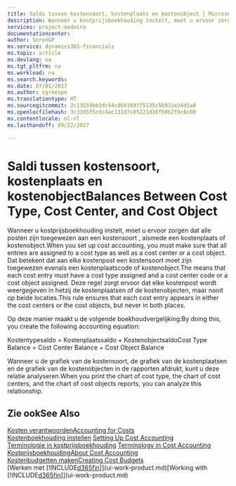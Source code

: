 ```yaml
---
title: Saldi tussen kostensoort, kostenplaats en kostenobject | Microsoft Docs
description: Wanneer u kostprijsboekhouding instelt, moet u ervoor zorgen dat alle posten zijn toegewezen aan een kostensoort , alsmede een kostenplaats of kostenobject. Dat betekent dat aan elke kostenpost een kostensoort moet zijn toegewezen evenals een kostenplaatscode of kostenobject. Deze regel zorgt ervoor dat elke kostenpost wordt weergegeven in hetzij de kostenplaatsen of de kostenobjecten, maar nooit op beide locaties.
services: project-madeira
documentationcenter: 
author: SorenGP
ms.service: dynamics365-financials
ms.topic: article
ms.devlang: na
ms.tgt_pltfrm: na
ms.workload: na
ms.search.keywords: 
ms.date: 07/01/2017
ms.author: sgroespe
ms.translationtype: HT
ms.sourcegitcommit: 2c13559bb3dc44cdb61697f5135c5b931e34d2a8
ms.openlocfilehash: 3c33d5f5cdc4ac131d7c85221d16f60b2f9c6c00
ms.contentlocale: nl-nl
ms.lasthandoff: 09/22/2017

---
```

# <a name="balances-between-cost-type-cost-center-and-cost-object"></a><span data-ttu-id="5ab0e-105">Saldi tussen kostensoort, kostenplaats en kostenobject</span><span class="sxs-lookup"><span data-stu-id="5ab0e-105">Balances Between Cost Type, Cost Center, and Cost Object</span></span>
<span data-ttu-id="5ab0e-106">Wanneer u kostprijsboekhouding instelt, moet u ervoor zorgen dat alle posten zijn toegewezen aan een kostensoort , alsmede een kostenplaats of kostenobject.</span><span class="sxs-lookup"><span data-stu-id="5ab0e-106">When you set up cost accounting, you must make sure that all entries are assigned to a cost type as well as a cost center or a cost object.</span></span> <span data-ttu-id="5ab0e-107">Dat betekent dat aan elke kostenpost een kostensoort moet zijn toegewezen evenals een kostenplaatscode of kostenobject.</span><span class="sxs-lookup"><span data-stu-id="5ab0e-107">The means that each cost entry must have a cost type assigned and a cost center code or a cost object assigned.</span></span> <span data-ttu-id="5ab0e-108">Deze regel zorgt ervoor dat elke kostenpost wordt weergegeven in hetzij de kostenplaatsen of de kostenobjecten, maar nooit op beide locaties.</span><span class="sxs-lookup"><span data-stu-id="5ab0e-108">This rule ensures that each cost entry appears in either the cost centers or the cost objects, but never in both places.</span></span>  

 <span data-ttu-id="5ab0e-109">Op deze manier maakt u de volgende boekhoudvergelijking:</span><span class="sxs-lookup"><span data-stu-id="5ab0e-109">By doing this, you create the following accounting equation:</span></span>  

 <span data-ttu-id="5ab0e-110">Kostentypesaldo = Kostenplaatssaldo + Kostenobjectsaldo</span><span class="sxs-lookup"><span data-stu-id="5ab0e-110">Cost Type Balance = Cost Center Balance + Cost Object Balance</span></span>  

 <span data-ttu-id="5ab0e-111">Wanneer u de grafiek van de kostensoort, de grafiek van de kostenplaatsen en de grafiek van de kostenobjecten in de rapporten afdrukt, kunt u deze relatie analyseren.</span><span class="sxs-lookup"><span data-stu-id="5ab0e-111">When you print the chart of cost type, the chart of cost centers, and the chart of cost objects reports, you can analyze this relationship.</span></span>  

## <a name="see-also"></a><span data-ttu-id="5ab0e-112">Zie ook</span><span class="sxs-lookup"><span data-stu-id="5ab0e-112">See Also</span></span>  
[<span data-ttu-id="5ab0e-113">Kosten verantwoorden</span><span class="sxs-lookup"><span data-stu-id="5ab0e-113">Accounting for Costs</span></span>](finance-manage-cost-accounting.md)  
 <span data-ttu-id="5ab0e-114">[Kostenboekhouding instellen](finance-set-up-cost-accounting.md) </span><span class="sxs-lookup"><span data-stu-id="5ab0e-114">[Setting Up Cost Accounting](finance-set-up-cost-accounting.md) </span></span>  
 <span data-ttu-id="5ab0e-115">[Terminologie in kostprijsboekhouding](finance-terminology-in-cost-accounting.md) </span><span class="sxs-lookup"><span data-stu-id="5ab0e-115">[Terminology in Cost Accounting](finance-terminology-in-cost-accounting.md) </span></span>  
 [<span data-ttu-id="5ab0e-116">Kostprijsboekhouding</span><span class="sxs-lookup"><span data-stu-id="5ab0e-116">About Cost Accounting</span></span>](finance-about-cost-accounting.md)  
 [<span data-ttu-id="5ab0e-117">Kostenbudgetten maken</span><span class="sxs-lookup"><span data-stu-id="5ab0e-117">Creating Cost Budgets</span></span>](finance-create-cost-budgets.md)  
 <span data-ttu-id="5ab0e-118">[Werken met [!INCLUDE[d365fin](includes/d365fin_md.md)]](ui-work-product.md)</span><span class="sxs-lookup"><span data-stu-id="5ab0e-118">[Working with [!INCLUDE[d365fin](includes/d365fin_md.md)]](ui-work-product.md)</span></span>

